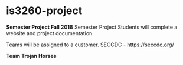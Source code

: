 # is3260-project

**Semester Project Fall 2018**
Semester Project Students will complete a website and project documentation.

Teams will be assigned to a customer. SECCDC - https://seccdc.org/

**Team Trojan Horses**
